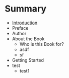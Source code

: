 # Summary

* [Introduction](README.md)
* Preface
* Author
* About the Book
   * Who is this Book for?
   * asdf
   * sf
* Getting Started
* test
   * test1

